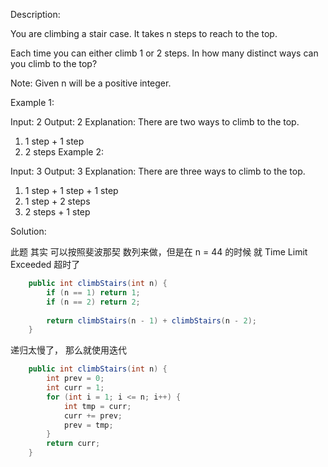 Description:

You are climbing a stair case. It takes n steps to reach to the top.

Each time you can either climb 1 or 2 steps. In how many distinct ways can you climb to the top?

Note: Given n will be a positive integer.


Example 1:

Input: 2
Output:  2
Explanation:  There are two ways to climb to the top.

1. 1 step + 1 step
2. 2 steps
Example 2:

Input: 3
Output:  3
Explanation:  There are three ways to climb to the top.

1. 1 step + 1 step + 1 step
2. 1 step + 2 steps
3. 2 steps + 1 step

Solution:

此题 其实 可以按照斐波那契 数列来做，但是在 n = 44 的时候 就 Time Limit Exceeded 超时了

```java
    public int climbStairs(int n) {
        if (n == 1) return 1;
        if (n == 2) return 2;
        
        return climbStairs(n - 1) + climbStairs(n - 2);
    }
```

递归太慢了， 那么就使用迭代

```java
    public int climbStairs(int n) {
        int prev = 0;
        int curr = 1;
        for (int i = 1; i <= n; i++) {
            int tmp = curr;
            curr += prev;
            prev = tmp;
        }
        return curr;
    }
```